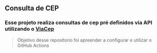## Consulta de CEP

### Esse projeto realiza consultas de cep pré definidos via API utilizando o [ViaCep](https://viacep.com.br/)


> Objetivo desse repositorio foi apreender a configurar e utilizar o GitHub Actions


